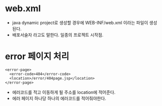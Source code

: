 # web.xml 
- java dynamic project로 생성할 경우에 WEB-INF/web.xml 이라는 파일이 생성된다. 
- 배포서술자 라고도 말한다. 일종의 프로젝트 시작점. 

# error 페이지 처리 

```
<error-page>
  <error-code>404</error-code>
  <location>/error/404page.jsp</location> 
</error-page> 

```

- 에러코드를 적고 이동하게 될 주소를 location에 적어준다.
- 에러 페이지 하나당 하나의 에러코드를 적어줘야한다. 
